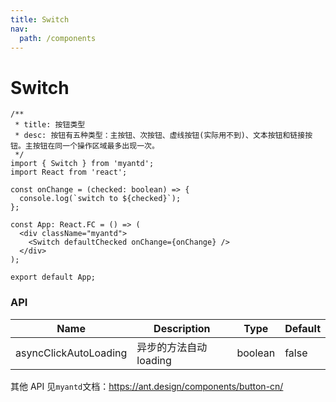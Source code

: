 ```yaml
---
title: Switch
nav:
  path: /components
---
```


# Switch

```tsx
/**
 * title: 按钮类型
 * desc: 按钮有五种类型：主按钮、次按钮、虚线按钮(实际用不到)、文本按钮和链接按钮。主按钮在同一个操作区域最多出现一次。
 */
import { Switch } from 'myantd';
import React from 'react';

const onChange = (checked: boolean) => {
  console.log(`switch to ${checked}`);
};

const App: React.FC = () => (
  <div className="myantd">
    <Switch defaultChecked onChange={onChange} />
  </div>
);

export default App;
```

### API

| Name                  | Description            | Type    | Default |
| --------------------- | ---------------------- | ------- | ------- |
| asyncClickAutoLoading | 异步的方法自动 loading | boolean | false   |

其他 API 见`myantd`文档：https://ant.design/components/button-cn/
